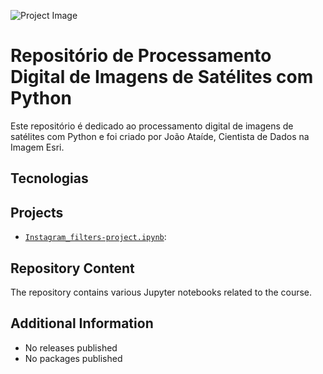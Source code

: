 ![Project Image](PDIPYTHON.png)
# Repositório de Processamento Digital de Imagens de Satélites com Python

Este repositório é dedicado ao processamento digital de imagens de satélites com Python e foi criado por João Ataíde, Cientista de Dados na Imagem Esri.

## Tecnologias

## Projects
- [`Instagram_filters-project.ipynb`]():

## Repository Content
The repository contains various Jupyter notebooks related to the course.

## Additional Information
- No releases published
- No packages published
